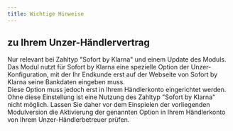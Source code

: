 ```yaml
---
title: Wichtige Hinweise
---
```


## zu Ihrem Unzer-Händlervertrag

Nur relevant bei Zahltyp "Sofort by Klarna" und einem Update des Moduls.  
Das Modul nutzt für Sofort by Klarna eine spezielle Option der Unzer-Konfiguration, mit der Ihr Endkunde erst auf der Webseite von Sofort by Klarna seine Bankdaten eingeben muss.  
Diese Option muss jedoch erst in Ihrem Händlerkonto eingerichtet werden.  
Ohne diese Einstellung ist eine Nutzung des Zahltyp "Sofort by Klarna" nicht möglich.
Lassen Sie daher vor dem Einspielen der vorliegenden Modulversion die Aktivierung der genannten Option in Ihrem Händlerkonto von Ihrem Unzer-Händlerbetreuer prüfen.  
